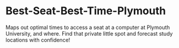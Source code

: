 # Best-Seat-Best-Time-Plymouth
Maps out optimal times to access a seat at a computer at Plymouth University, and where. Find that private little spot and forecast study locations with confidence!
